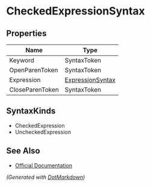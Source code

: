 # CheckedExpressionSyntax

## Properties

| Name            | Type                                    |
| --------------- | --------------------------------------- |
| Keyword         | SyntaxToken                             |
| OpenParenToken  | SyntaxToken                             |
| Expression      | [ExpressionSyntax](ExpressionSyntax.md) |
| CloseParenToken | SyntaxToken                             |

## SyntaxKinds

* CheckedExpression
* UncheckedExpression

## See Also

* [Official Documentation](https://docs.microsoft.com/en-us/dotnet/api/microsoft.codeanalysis.csharp.syntax.checkedexpressionsyntax)


*\(Generated with [DotMarkdown](http://github.com/JosefPihrt/DotMarkdown)\)*